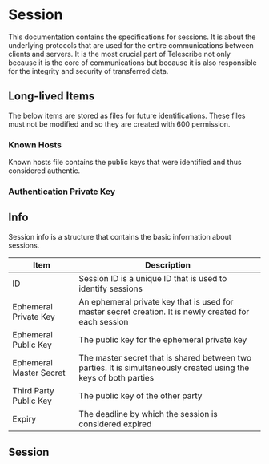 # Session

This documentation contains the specifications for sessions. It is about the underlying protocols that are used for the entire communications between clients and servers. It is the most crucial part of Telescribe not only because it is the core of communications but because it is also responsible for the integrity and security of transferred data.

## Long-lived Items

The below items are stored as files for future identifications. These files must not be modified and so they are created with 600 permission.

### Known Hosts

Known hosts file contains the public keys that were identified and thus considered authentic.

### Authentication Private Key

## Info

Session info is a structure that contains the basic information about sessions.

|Item|Description|
|-|-|
|ID|Session ID is a unique ID that is used to identify sessions|
|Ephemeral Private Key|An ephemeral private key that is used for master secret creation. It is newly created for each session|
|Ephemeral Public Key|The public key for the ephemeral private key|
|Ephemeral Master Secret|The master secret that is shared between two parties. It is simultaneously created using the keys of both parties|
|Third Party Public Key|The public key of the other party|
|Expiry|The deadline by which the session is considered expired|

## Session


